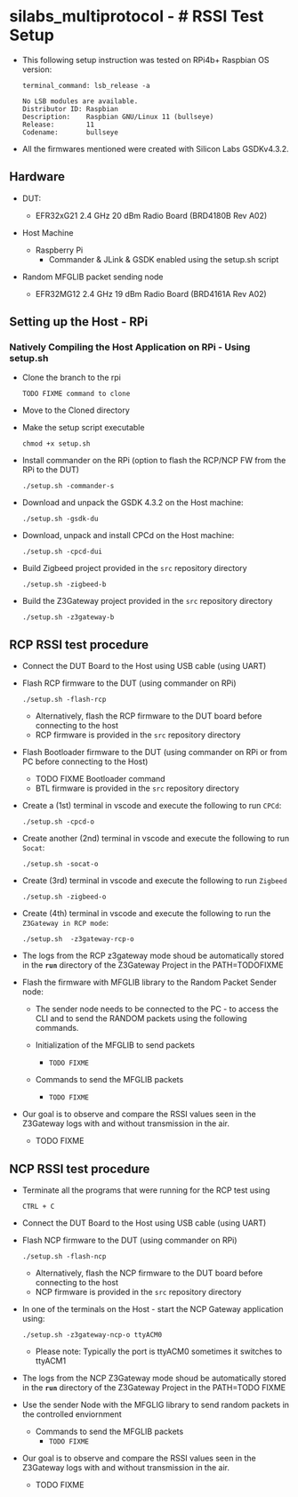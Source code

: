 # silabs_multiprotocol - # RSSI Test Setup

- This following setup instruction was tested on RPi4b+ Raspbian OS version:

    ```text
    terminal_command: lsb_release -a
    
    No LSB modules are available.
    Distributor ID: Raspbian
    Description:    Raspbian GNU/Linux 11 (bullseye)
    Release:        11
    Codename:       bullseye
    ```

- All the firmwares mentioned were created with Silicon Labs GSDKv4.3.2.

## Hardware

- DUT:
  - EFR32xG21 2.4 GHz 20 dBm Radio Board (BRD4180B Rev A02)
  
- Host Machine
  - Raspberry Pi
    - Commander & JLink & GSDK enabled using the setup.sh script

- Random MFGLIB packet sending node
  - EFR32MG12 2.4 GHz 19 dBm Radio Board (BRD4161A Rev A02)

## Setting up the Host - RPi

### Natively Compiling the Host Application on RPi - Using setup.sh

- Clone the branch to the rpi
  
  `TODO FIXME command to clone`

- Move to the Cloned directory

- Make the setup script executable

   `chmod +x setup.sh`

- Install commander on the RPi (option to flash the RCP/NCP FW from the RPi to the DUT)

  `./setup.sh -commander-s`

- Download and unpack the GSDK 4.3.2 on the Host machine:
  
  `./setup.sh -gsdk-du`

- Download, unpack and install CPCd on the Host machine:

    `./setup.sh -cpcd-dui`

- Build Zigbeed project provided in the `src` repository directory

  `./setup.sh -zigbeed-b`

- Build the Z3Gateway project provided in the `src` repository directory

   `./setup.sh -z3gateway-b`

## RCP RSSI test procedure

- Connect the DUT Board to the Host using USB cable (using UART)

- Flash RCP firmware to the DUT (using commander on RPi)

    `./setup.sh -flash-rcp`

  - Alternatively, flash the RCP firmware to the DUT board before connecting to the host
  - RCP firmware is provided in the `src` repository directory

- Flash Bootloader firmware to the DUT (using commander on RPi or from PC before connecting to the Host)
  - TODO FIXME Bootloader command
  - BTL firmware is provided in the `src` repository directory

- Create a (1st) terminal in vscode and execute the following to run `CPCd`:
  
  `./setup.sh -cpcd-o`

- Create another (2nd) terminal in vscode and execute the following to run `Socat`:

  `./setup.sh -socat-o`

- Create (3rd) terminal in vscode and execute the following to run `Zigbeed`

  `./setup.sh -zigbeed-o`

- Create (4th) terminal in vscode and execute the following to run the `Z3Gateway in RCP mode`:

  `./setup.sh  -z3gateway-rcp-o`

- The logs from the RCP z3gateway mode shoud be automatically stored in the **`run`** directory of the Z3Gateway Project in the PATH=TODOFIXME

- Flash the firmware with MFGLIB library to the Random Packet Sender node:
  - The sender node needs to be connected to the PC - to access the CLI and to send the RANDOM packets using the following commands.
  
  - Initialization of the MFGLIB to send packets
    - `TODO FIXME`
  - Commands to send the MFGLIB packets
    - `TODO FIXME`

- Our goal is to observe and compare the RSSI values seen in the Z3Gateway logs with and without transmission in the air.
  - TODO FIXME

## NCP RSSI test procedure

- Terminate all the programs that were running for the RCP test using

   `CTRL + C`

- Connect the DUT Board to the Host using USB cable (using UART)

- Flash NCP firmware to the DUT (using commander on RPi)

    `./setup.sh -flash-ncp`

  - Alternatively, flash the NCP firmware to the DUT board before connecting to the host
  - NCP firmware is provided in the `src` repository directory

- In one of the terminals on the Host - start the NCP Gateway application using:

  `./setup.sh -z3gateway-ncp-o ttyACM0`

  - Please note: Typically the port is ttyACM0 sometimes it switches to ttyACM1

- The logs from the NCP Z3Gateway mode shoud be automatically stored in the **`run`** directory of the Z3Gateway Project in the PATH=TODO FIXME

- Use the sender Node with the MFGLIG library to send random packets in the controlled enviornment
  - Commands to send the MFGLIB packets
    - `TODO FIXME`

- Our goal is to observe and compare the RSSI values seen in the Z3Gateway logs with and without transmission in the air.
  - TODO FIXME
